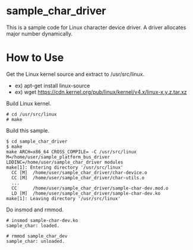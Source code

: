 # sample_char_driver

This is a sample code for Linux character device driver.
A driver allocates major number dynamically.

# How to Use

Get the Linux kernel source and extract to /usr/src/linux.

* ex) apt-get install linux-source
* ex) wget https://cdn.kernel.org/pub/linux/kernel/v4.x/linux-x.y.z.tar.xz

Build Linux kernel.

    # cd /usr/src/linux
    # make

Build this sample.

    $ cd sample_char_driver
    $ make
    make ARCH=x86_64 CROSS_COMPILE= -C /usr/src/linux M=/home/user/sample_platform_bus_driver LDDINC=/home/user/sample_char_driver modules
    make[1]: Entering directory '/usr/src/linux'
      CC [M]  /home/user/sample_char_driver/char-device.o
      CC [M]  /home/user/sample_char_driver/char-utils.o
      ...
      CC      /home/user/sample_char_driver/sample-char-dev.mod.o
      LD [M]  /home/user/sample_char_driver/sample-char-dev.ko
    make[1]: Leaving directory '/usr/src/linux'

Do insmod and rmmod.

    # insmod sample-char-dev.ko
    sample_char: loaded.
    
    # rmmod sample_char_dev
    sample_char: unloaded.

